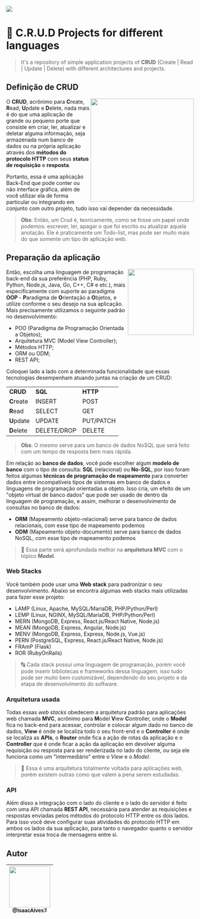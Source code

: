 <a href="https://github.com/IsaacAlves7/crud-projects"><img src="https://user-images.githubusercontent.com/61624336/159622843-8f7ffa91-e9a5-49f4-8980-69d03dd2c3a7.png"></a>

# 📝 C.R.U.D Projects for different languages
> It's a repository of simple application projects of <b>CRUD</b> (Create | Read | Update | Delete) with different architectures and projects.

## Definição de CRUD
<img src="https://static.platzi.com/media/landing-projects/Proyecto-Python-CRUD.png" height="277" align="right">

O **CRUD**, acrônimo para **C**reate, **R**ead, **U**pdate e **D**elete, nada mais é do que uma aplicação de grande ou pequeno porte que consiste em criar, ler, atualizar e deletar alguma informação, seja armazenada num banco de dados ou na própria aplicação através dos **métodos do protocolo HTTP** com seus **status de requisição** e **resposta**. 

Portanto, essa é uma aplicação Back-End que pode conter ou não interface gráfica, além de você utilizar ela de forma particular ou integrando em conjunto com outro projeto, tudo isso vai depender da necessidade.

> **Obs**: Então, um Crud é, teoricamente, como se fosse um papel onde podemos: escrever, ler, apagar o que foi escrito ou atualizar aquela anotação. Ele é praticamente um Todo-list, mas pode ser muito mais do que somente um tipo de aplicação web.

## Preparação da aplicação
<img src="https://user-images.githubusercontent.com/61624336/184163155-980cbb4b-be36-43d1-b6c9-f6ccc20a2c7c.jpg" align="right" height="177">

Então, escolha uma linguagem de programação back-end da sua preferência (PHP, Ruby, Python, Node.js, Java, Go, C++, C# e etc.), mais especificamente com suporte ao paradigma **OOP** - **P**aradigma de **O**rientação a **O**bjetos, e utilize conforme o seu desejo na sua aplicação. Mais precisamente utilizamos o seguinte padrão no desenvolvimento:

- POO (Paradigma de Programação Orientada a Objetos);
- Arquitetura MVC (Model View Controller);
- Métodos HTTP;
- ORM ou ODM;
- REST API;

Coloquei lado a lado com a determinada funcionalidade que essas tecnologias desempenham atuando juntas na criação de um CRUD:

<table>
  <tr>
    <td><b>CRUD</b></td>
    <td><b>SQL</b></td>
    <td><b>HTTP</b></td>
  </tr>
  <tr>
    <td><b>C</b>reate</td>
    <td>INSERT</td>
    <td>POST</td>
  </tr>
  <tr>
    <td><b>R</b>ead</td>
    <td>SELECT</td>
    <td>GET</td>
  </tr>
  <tr>
    <td><b>U</b>pdate</td>
    <td>UPDATE</td>
    <td>PUT/PATCH</td>
  </tr>
  <tr>
    <td><b>D</b>elete</td>
    <td>DELETE/DROP</td>
    <td>DELETE</td>
  </tr>
</table>

> **Obs**: O mesmo serve para um banco de dados NoSQL que será feito com um tempo de resposta bem mais rápida.

Em relação ao **banco de dados**, você pode escolher algum **modelo de banco** com o tipo de consulta: **SQL** (relacional) ou **No-SQL**, por isso foram feitos algumas **técnicas de programação de mapeamento** para converter dados entre incompatíveis tipos de sistemas em banco de dados e linguagens de programação orientadas a objeto. Isso cria, um efeito de um "objeto virtual de banco dados" que pode ser usado de dentro da linguagem de programação, e assim, melhorar o desenvolvimento de consultas no banco de dados:

- **ORM** (Mapeamento objeto-relacional) serve para banco de dados relacionais, com esse tipo de mapeamento podemos
- **ODM** (Mapeamento objeto-documento) serve para banco de dados NoSQL, com esse tipo de mapeamento podemos

> 🔄 Essa parte será aprofundada melhor na **arquitetura MVC** com o tópico **Model**.

### Web Stacks
Você também pode usar uma **Web stack** para padronizar o seu desenvolvimento. Abaixo se encontra algumas web stacks mais utilizadas para fazer esse projeto:

- LAMP (Linux, Apache, MySQL/MariaDB, PHP/Python/Perl)
- LEMP (Linux, NGINX, MySQL/MariaDB, PHP/Python/Perl)
- MERN (MongoDB, Express, React.js/React Native, Node.js)
- MEAN (MongoDB, Express, Angular, Node.js)
- MENV (MongoDB, Express, Express, Node.js, Vue.js)
- PERN (PostgreSQL, Express, React.js/React Native, Node.js)
- FRAmP (Flask)
- ROR (RubyOnRails)

> 🔠 Cada stack possui uma linguagem de programação, porém você pode inserir bibliotecas e frameworks dessa linguagem, isso tudo pode ser muito bem customizável, dependendo do seu projeto e da etapa de desenvolvimento do software.

### Arquitetura usada
Todas essas _web stacks_ obedecem a arquitetura padrão para aplicações web chamada **MVC**, acrônimo para **M**odel **V**iew **C**ontroller, onde o **Model** fica no back-end para acessar, controlar e colocar algum dado no banco de dados, **View** é onde se localiza todo o seu front-end e o **Controller** é onde se localiza as **APIs**, o **Router** onde fica a ação de rotas da aplicação e o **Controller** que é onde ficar a ação da aplicação em devolver alguma requisição ou resposta para ser renderizada no lado do cliente, ou seja ele funciona como um "intermediário" entre o _View_ e o _Model_.

> 🚮 Essa é uma arquitetura totalmente voltada para aplicações web, porém existem outras como que valem a pena serem estudadas.

### API
Além disso a integração com o lado do cliente e o lado do servidor é feito com uma API chamada **REST API**, necessária para atender as requisições e respostas enviadas pelos métodos do protocolo HTTP entre os dois lados. Para isso você deve configurar suas atividades do protocolo HTTP em ambos os lados da sua aplicação, para tanto o navegador quanto o servidor interpretar essa troca de mensagens entre si.

<!-- 
# 📜 JavaScript (Node.js) Language Programming
<img src="https://www.webdesignemfoco.com/img/files/original/368570-crud-nodejs-l.jpg">

# 🐍 Python Language Programming
<img src="https://www.webdesignemfoco.com/img/files/original/194176-banner-curso-de-python-l.jpg">
 -->
 
## Autor
| [<img src="https://avatars.githubusercontent.com/u/61624336?v=4" width="110"><br><sub>@IsaacAlves7</sub>](https://github.com/IsaacAlves7) |
| :---: |
